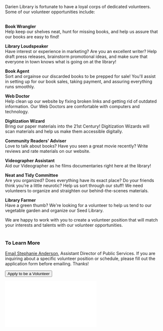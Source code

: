 <div class="row margin-bottom-30">

<div class="col-md-6">
Darien Library is fortunate to have a loyal corps of dedicated volunteers. Some of our volunteer opportunities include:
<br />
<br />

**Book Wrangler**<br />
Help keep our shelves neat, hunt for missing books, and help us assure that our books are easy to find!

**Library Loudspeaker**<br /> 
Have interest or experience in marketing? Are you an excellent writer? Help draft press releases, brainstorm promotional ideas, and make sure that everyone in town knows what is going on at the library!

**Book Agent**<br /> 
Sort and orgainse our discarded books to be prepped for sale! You'll assist in setting up for our book sales, taking payment, and assuring everything runs smoothly.

**Web Doctor**<br /> 
Help clean up our website by fixing broken links and getting rid of outdated information. Our Web Doctors are comfortable with computers and technology.

**Digitization Wizard**<br /> 
Bring our paper materials into the 21st Century! Digitization Wizards will scan materials and help us make them accessible digitally.

</div>
<div class="col-md-6">

**Community Readers' Adviser**<br /> 
Love to talk about books? Have you seen a great movie recently? Write reviews and rate materials on our website.  

**Videographer Assistant**<br /> 
Aid our Videographer as he films documentaries right here at the library!

**Neat and Tidy Committee**<br /> 
Are you organized? Does everything have its exact place? Do your friends think you're a little neurotic? Help us sort through our stuff!  We need volunteers to organize and straighten our behind-the-scenes materials.

**Library Farmer**<br /> 
Have a green thumb? We're looking for a volunteer to help us tend to our vegetable garden and organize our Seed Library.

We are happy to work with you to create a volunteer position that will match your interests and talents with our volunteer opportunities.
<br />
<br />

### To Learn More

[Email Stephanie Anderson](mailto:sanderson@darienlibrary.org "Email Stephanie"), Assistant Director of Public Services. If you are inquiring about a specific volunteer position or schedule, please fill out the application form before emailing. Thanks!

<div class="margin-bottom-20"></div>

<a href="https://docs.google.com/forms/d/1inPW7BAiRDPW4gdkXpzjCcyHJlLFGtDmsH79Z1IqbjE/viewform"><button class="btn-u btn-u-lg btn-u-dark-blue btn-block" type="button">Apply to be a Volunteer</button></a>

</div>
</div>

<div class="responsive-video">
        <iframe src="//player.vimeo.com/video/149770190?color=567fc7" frameborder="0" webkitallowfullscreen="" mozallowfullscreen="" allowfullscreen=""></iframe>
    </div>